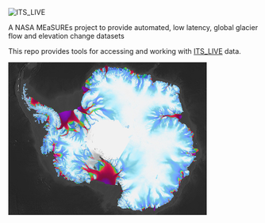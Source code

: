 ![ITS_LIVE](https://its-live-data.s3.amazonaws.com/documentation/ITS_LIVE_logo_transparent_wht.png)

A NASA MEaSUREs project to provide automated, low latency, global glacier flow and elevation change datasets

This repo provides tools for accessing and working with [ITS_LIVE](https://its-live.jpl.nasa.gov/) data.

![ITS_LIVE](its_live_antarctic_vel.jpg)
